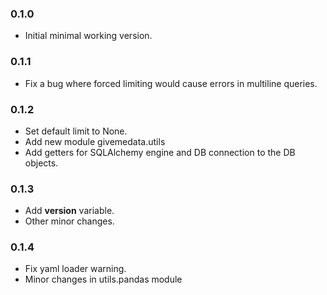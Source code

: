 ### 0.1.0

- Initial minimal working version.

### 0.1.1

- Fix a bug where forced limiting would cause errors in multiline queries.

### 0.1.2

- Set default limit to None.
- Add new module givemedata.utils
- Add getters for SQLAlchemy engine and DB connection to the DB objects.

### 0.1.3

- Add __version__ variable.
- Other minor changes.

### 0.1.4

- Fix yaml loader warning.
- Minor changes in utils.pandas module
